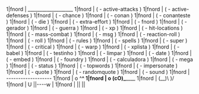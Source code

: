 
1|fnord  |  ___________________
1|fnord  | ( - active-attacks  )
1|fnord  | ( - active-defenses )
1|fnord  | ( - chance          )
1|fnord  | ( - conan           )
1|fnord  | ( - conanteste      )
1|fnord  | ( - die             )
1|fnord  | ( - extra-effort    )
1|fnord  | ( - fnord           )
1|fnord  | ( - gerador         )
1|fnord  | ( - guerra          )
1|fnord  | ( - xp              )
1|fnord  | ( - hit-locations   )
1|fnord  | ( - mass-combat     )
1|fnord  | ( - msg             )
1|fnord  | ( - reaction-roll   )
1|fnord  | ( - roll            )
1|fnord  | ( - rules           )
1|fnord  | ( - spells          )
1|fnord  | ( - super           )
1|fnord  | ( - critical        )
1|fnord  | ( - warp            )
1|fnord  | ( - xplista         )
1|fnord  | ( - babel           )
1|fnord  | ( - testinho        )
1|fnord  | ( - limpar          )
1|fnord  | ( - date            )
1|fnord  | ( - embed           )
1|fnord  | ( - foundry         )
1|fnord  | ( - calculadora     )
1|fnord  | ( - mega            )
1|fnord  | ( - status          )
1|fnord  | ( - topwords        )
1|fnord  | ( - impersonate     )
1|fnord  | ( - quote           )
1|fnord  | ( - randomquote     )
1|fnord  | ( - sound           )
1|fnord  |  -------------------
1|fnord  |         o   ^__^
1|fnord  |          o  (cO)\_______
1|fnord  |             (__)\       )\/\
1|fnord  |               U ||----w |
1|fnord  |                 ||     ||
